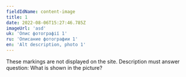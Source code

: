 ```yaml
---
fieldIdName: content-image
title: 1
date: 2022-08-06T15:27:46.785Z
imageUrl: 'asd'
uk: 'Опис фотографії 1'
ru: 'Описание фотографии 1'
en: 'Alt description, photo 1'
---
```


These markings are not displayed on the site. Description must answer question:
What is shown in the picture?
